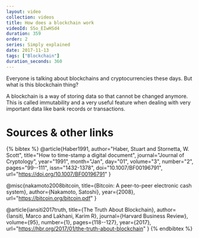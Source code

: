```yaml
---
layout: video
collection: videos
title: How does a blockchain work
videoId: SSo_EIwHSd4
duration: 359
order: 2
series: Simply explained
date: 2017-11-13
tags: ["Blockchain"]
duration_seconds: 360
---
```


Everyone is talking about blockchains and cryptocurrencies these days. But what is this blockchain thing?

A blockchain is a way of storing data so that cannot be changed anymore. This is called immutability and a very useful feature when dealing with very important data like bank records or transactions.

# Sources & other links

{% bibtex %}
@article{Haber1991,
    author="Haber, Stuart and Stornetta, W. Scott",
    title="How to time-stamp a digital document",
    journal="Journal of Cryptology",
    year="1991",
    month="Jan",
    day="01",
    volume="3",
    number="2",
    pages="99--111",
    issn="1432-1378",
    doi="10.1007/BF00196791",
    url="https://doi.org/10.1007/BF00196791"
}

@misc{nakamoto2008bitcoin,
  title={Bitcoin: A peer-to-peer electronic cash system},
  author={Nakamoto, Satoshi},
  year={2008},
  url="https://bitcoin.org/bitcoin.pdf"
}

@article{iansiti2017truth,
  title={The Truth About Blockchain},
  author={Iansiti, Marco and Lakhani, Karim R},
  journal={Harvard Business Review},
  volume={95},
  number={1},
  pages={118--127},
  year={2017},
  url="https://hbr.org/2017/01/the-truth-about-blockchain"
}
{% endbibtex %}